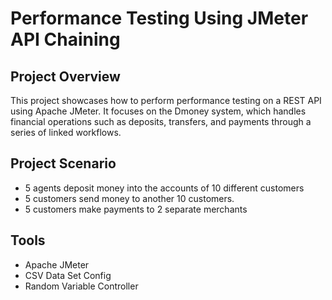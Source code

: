 # Performance Testing Using JMeter API Chaining

## Project Overview
This project showcases how to perform performance testing on a REST API using Apache JMeter. It focuses on the Dmoney system, which handles financial operations such as deposits, transfers, and payments through a series of linked workflows.

## Project Scenario

- 5 agents deposit money into the accounts of 10 different customers
- 5 customers send money to another 10 customers.
- 5 customers make payments to 2 separate merchants

## Tools
- Apache JMeter
- CSV Data Set Config
- Random Variable Controller

  
